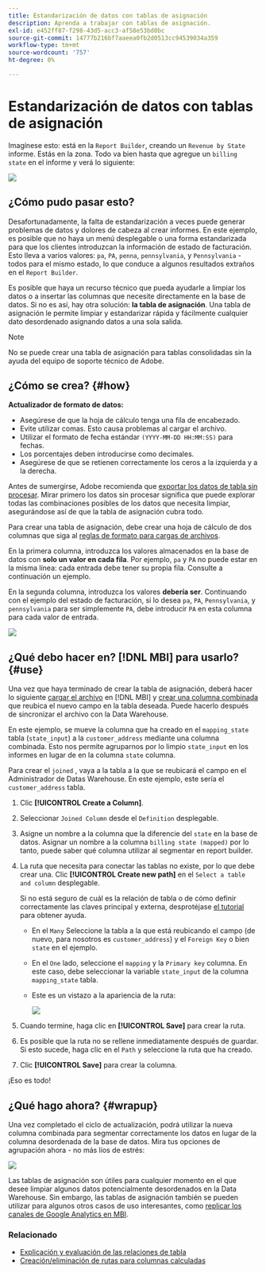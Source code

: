 ```yaml
---
title: Estandarización de datos con tablas de asignación
description: Aprenda a trabajar con tablas de asignación.
exl-id: e452ff87-f298-43d5-acc3-af58e53bd0bc
source-git-commit: 14777b216bf7aaeea0fb2d0513cc94539034a359
workflow-type: tm+mt
source-wordcount: '757'
ht-degree: 0%

---
```


# Estandarización de datos con tablas de asignación

Imagínese esto: está en la `Report Builder`, creando un `Revenue by State` informe. Estás en la zona. Todo va bien hasta que agregue un `billing state` en el informe y verá lo siguiente:

![](../../assets/Messy_State_Segments.png)

## ¿Cómo pudo pasar esto?

Desafortunadamente, la falta de estandarización a veces puede generar problemas de datos y dolores de cabeza al crear informes. En este ejemplo, es posible que no haya un menú desplegable o una forma estandarizada para que los clientes introduzcan la información de estado de facturación. Esto lleva a varios valores: `pa`, `PA`, `penna`, `pennsylvania`, y `Pennsylvania` - todos para el mismo estado, lo que conduce a algunos resultados extraños en el `Report Builder`.

Es posible que haya un recurso técnico que pueda ayudarle a limpiar los datos o a insertar las columnas que necesite directamente en la base de datos. Si no es así, hay otra solución: **la tabla de asignación**. Una tabla de asignación le permite limpiar y estandarizar rápida y fácilmente cualquier dato desordenado asignando datos a una sola salida.

>[!NOTE]
>
>No se puede crear una tabla de asignación para tablas consolidadas sin la ayuda del equipo de soporte técnico de Adobe.

## ¿Cómo se crea? {#how}

**Actualizador de formato de datos:**

* Asegúrese de que la hoja de cálculo tenga una fila de encabezado.
* Evite utilizar comas. Esto causa problemas al cargar el archivo.
* Utilizar el formato de fecha estándar `(YYYY-MM-DD HH:MM:SS)` para fechas.
* Los porcentajes deben introducirse como decimales.
* Asegúrese de que se retienen correctamente los ceros a la izquierda y a la derecha.

Antes de sumergirse, Adobe recomienda que [exportar los datos de tabla sin procesar](../../tutorials/export-raw-data.md). Mirar primero los datos sin procesar significa que puede explorar todas las combinaciones posibles de los datos que necesita limpiar, asegurándose así de que la tabla de asignación cubra todo.

Para crear una tabla de asignación, debe crear una hoja de cálculo de dos columnas que siga al [reglas de formato para cargas de archivos](../../data-analyst/importing-data/connecting-data/using-file-uploader.md).

En la primera columna, introduzca los valores almacenados en la base de datos con **solo un valor en cada fila**. Por ejemplo, `pa` y `PA` no puede estar en la misma línea: cada entrada debe tener su propia fila. Consulte a continuación un ejemplo.

En la segunda columna, introduzca los valores **debería ser**. Continuando con el ejemplo del estado de facturación, si lo desea `pa`, `PA`, `Pennsylvania`, y `pennsylvania` para ser simplemente `PA`, debe introducir `PA` en esta columna para cada valor de entrada.

![](../../assets/Mapping_table_examples.jpg)

## ¿Qué debo hacer en? [!DNL MBI] para usarlo? {#use}

Una vez que haya terminado de crear la tabla de asignación, deberá hacer lo siguiente [cargar el archivo](../../data-analyst/importing-data/connecting-data/using-file-uploader.md) en [!DNL MBI] y [crear una columna combinada](../../data-analyst/data-warehouse-mgr/calc-column-types.md) que reubica el nuevo campo en la tabla deseada. Puede hacerlo después de sincronizar el archivo con la Data Warehouse.

En este ejemplo, se mueve la columna que ha creado en el `mapping_state` tabla (`state_input`) a la `customer_address` mediante una columna combinada. Esto nos permite agruparnos por lo limpio `state_input` en los informes en lugar de en la columna `state` columna.

Para crear el `joined` , vaya a la tabla a la que se reubicará el campo en el Administrador de Datas Warehouse. En este ejemplo, este sería el `customer_address` tabla.

1. Clic **[!UICONTROL Create a Column]**.
1. Seleccionar `Joined Column` desde el `Definition` desplegable.
1. Asigne un nombre a la columna que la diferencie del `state` en la base de datos. Asignar un nombre a la columna `billing state (mapped)` por lo tanto, puede saber qué columna utilizar al segmentar en report builder.
1. La ruta que necesita para conectar las tablas no existe, por lo que debe crear una. Clic **[!UICONTROL Create new path]**  en el `Select a table and column` desplegable.

   Si no está seguro de cuál es la relación de tabla o de cómo definir correctamente las claves principal y externa, desprotéjase [el tutorial](../../data-analyst/data-warehouse-mgr/create-paths-calc-columns.md) para obtener ayuda.

   * En el `Many` Seleccione la tabla a la que está reubicando el campo (de nuevo, para nosotros es `customer_address`) y el `Foreign Key` o bien `state` en el ejemplo.
   * En el `One` lado, seleccione el `mapping` y la `Primary key` columna. En este caso, debe seleccionar la variable `state_input` de la columna `mapping_state` tabla.
   * Este es un vistazo a la apariencia de la ruta:

      ![](../../assets/State_Mapping_Path.png)

1. Cuando termine, haga clic en **[!UICONTROL Save]** para crear la ruta.
1. Es posible que la ruta no se rellene inmediatamente después de guardar. Si esto sucede, haga clic en el `Path` y seleccione la ruta que ha creado.
1. Clic **[!UICONTROL Save]** para crear la columna.

¡Eso es todo!

## ¿Qué hago ahora? {#wrapup}

Una vez completado el ciclo de actualización, podrá utilizar la nueva columna combinada para segmentar correctamente los datos en lugar de la columna desordenada de la base de datos. Mira tus opciones de agrupación ahora - no más líos de estrés:

![](../../assets/Clean_State_Segments.png)

Las tablas de asignación son útiles para cualquier momento en el que desee limpiar algunos datos potencialmente desordenados en la Data Warehouse. Sin embargo, las tablas de asignación también se pueden utilizar para algunos otros casos de uso interesantes, como [replicar los canales de Google Analytics en MBI](../data-warehouse-mgr/rep-google-analytics-channels.md).

### Relacionado

* [Explicación y evaluación de las relaciones de tabla](../data-warehouse-mgr/table-relationships.md)
* [Creación/eliminación de rutas para columnas calculadas](../data-warehouse-mgr/create-paths-calc-columns.md)
